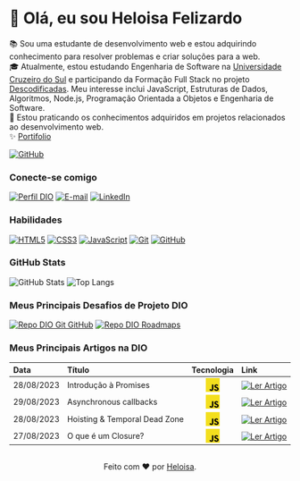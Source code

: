 <h1>👋 Olá, eu sou Heloisa Felizardo</h1>

📚 Sou uma estudante de desenvolvimento web e estou adquirindo conhecimento para resolver problemas e criar soluções para a web. </br>
🎓 Atualmente, estou estudando Engenharia de Software na [Universidade Cruzeiro do Sul](https://www.cruzeirodosul.edu.br/) e participando da Formação Full Stack no projeto [Descodificadas](https://moodle.descodificadas.com.br/?redirect=0). Meu interesse inclui JavaScript, Estruturas de Dados, Algoritmos, Node.js, Programação Orientada a Objetos e Engenharia de Software. </br>
💞️ Estou praticando os conhecimentos adquiridos em projetos relacionados ao desenvolvimento web.</br>
✨ [Portifolio](https://heloisafelizardo.github.io)

[![GitHub](https://img.shields.io/github/followers/HeloisaFelizardo?style=for-the-badge&label=follow&style=social)](https://github.com/HeloisaFelizardo/)

### Conecte-se comigo

[![Perfil DIO](https://img.shields.io/badge/-Meu%20Perfil%20na%20DIO-30A3DC?style=for-the-badge)](https://www.dio.me/users/heloisacampos2009)
[![E-mail](https://img.shields.io/badge/-Email-000?style=for-the-badge&logo=microsoft-outlook&logoColor=E94D5F)](mailto:heloisacampos2009@hotmail.com)
[![LinkedIn](https://img.shields.io/badge/-LinkedIn-000?style=for-the-badge&logo=linkedin&logoColor=30A3DC)](https://www.linkedin.com/in/heloisafelizardo/)

### Habilidades

[![HTML5](https://img.shields.io/badge/HTML-000?style=for-the-badge&logo=html5&logoColor=30A3DC)](https://www.w3schools.com/html/default.asp)
[![CSS3](https://img.shields.io/badge/CSS3-000?style=for-the-badge&logo=css3&logoColor=E94D5F)](https://www.w3schools.com/css/default.asp)
[![JavaScript](https://img.shields.io/badge/JavaScript-000?style=for-the-badge&logo=javascript&logoColor=30A3DC)](https://developer.mozilla.org/pt-BR/docs/web/javascript/guide/introduction)
[![Git](https://img.shields.io/badge/Git-000?style=for-the-badge&logo=git&logoColor=E94D5F)](https://git-scm.com/doc)
[![GitHub](https://img.shields.io/badge/GitHub-000?style=for-the-badge&logo=github&logoColor=30A3DC)](https://docs.github.com/)

### GitHub Stats

![GitHub Stats](https://github-readme-stats.vercel.app/api?username=heloisafelizardo&theme=transparent&bg_color=000&border_color=30A3DC&show_icons=true&icon_color=30A3DC&title_color=E94D5F&text_color=FFF&hide_title=true&hide=stars)
![Top Langs](https://github-readme-stats-git-masterrstaa-rickstaa.vercel.app/api/top-langs/?username=heloisafelizardo&layout=compact&bg_color=000&border_color=30A3DC&title_color=E94D5F&text_color=FFF)

### Meus Principais Desafios de Projeto DIO

[![Repo DIO Git GitHub](https://github-readme-stats.vercel.app/api/pin/?username=heloisafelizardo&repo=dio-lab-open-source&bg_color=000&border_color=30A3DC&show_icons=true&icon_color=30A3DC&title_color=E94D5F&text_color=FFF)](https://github.com/heloisafelizardo/dio-lab-open-source)
[![Repo DIO Roadmaps](https://github-readme-stats.vercel.app/api/pin/?username=digitalinnovationone&repo=roadmaps&bg_color=000&border_color=30A3DC&show_icons=true&icon_color=30A3DC&title_color=E94D5F&text_color=FFF)](https://github.com/digitalinnovationone/roadmaps)

### Meus Principais Artigos na DIO

<table>
  <thead>
    <tr align="left">
      <th>Data</th>
      <th>Título</th>
      <th>Tecnologia</th>
      <th>Link</th>
    </tr>
  </thead>
  <tbody align="left">
  <tr>
      <td>28/08/2023</td>
      <td>Introdução à Promises</td>
      <td align ="center"><img align="center" width="25px" src="https://raw.githubusercontent.com/HeloisaFelizardo/heloisafelizardo.github.io/main/data/imgs/js.png" /></td>
      <td align="center">
        <a href="https://www.dio.me/articles/introducao-as-promises-em-javascript-agendando-tarefas-futuras">
           <img align="center" alt="Ler Artigo" src="https://img.shields.io/badge/Ler%20Artigo-E94D5F?style=for-the-badge">
        </a>
      </td>
    </tr> 
   <tr>
      <td>29/08/2023</td>
      <td>Asynchronous callbacks</td>
      <td align ="center"><img align="center" width="25px" src="https://raw.githubusercontent.com/HeloisaFelizardo/heloisafelizardo.github.io/main/data/imgs/js.png" /></td>
      <td align="center">
        <a href="https://www.dio.me/articles/settimeout">
           <img align="center" alt="Ler Artigo" src="https://img.shields.io/badge/Ler%20Artigo-30A3DC?style=for-the-badge">
        </a>
      </td>
    </tr> 
   <tr>
      <td>28/08/2023</td>
      <td>Hoisting & Temporal Dead Zone</td>
      <td align ="center"><img align="center" width="25px" src="https://raw.githubusercontent.com/HeloisaFelizardo/heloisafelizardo.github.io/main/data/imgs/js.png" /></td>
      <td align="center">
        <a href="https://www.dio.me/articles/hoisting-temporal-dead-zone">
           <img align="center" alt="Ler Artigo" src="https://img.shields.io/badge/Ler%20Artigo-E94D5F?style=for-the-badge">
        </a>
      </td>
    </tr> 
    <tr>
      <td>27/08/2023</td>
      <td>O que é um Closure?</td>
      <td align ="center"><img align="center" width="25px" src="https://raw.githubusercontent.com/HeloisaFelizardo/heloisafelizardo.github.io/main/data/imgs/js.png" /></td>
      <td align="center">
        <a href="https://www.dio.me/articles/o-que-e-um-closure">
           <img align="center" alt="Ler Artigo" src="https://img.shields.io/badge/Ler%20Artigo-30A3DC?style=for-the-badge">
        </a>
      </td>
    </tr>      
  </tbody>
  <tfoot></tfoot>
</table>

##

<div align="center">Feito com ❤️ por <a href="https://heloisafelizardo.github.io" target= "_blank">Heloisa</a>.</div>
